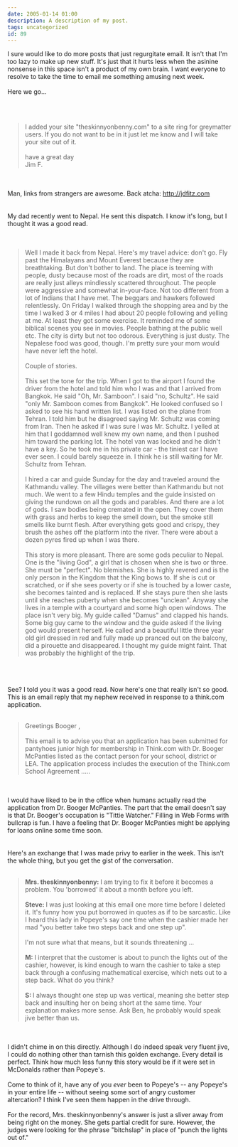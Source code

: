 ```yaml
---
date: 2005-01-14 01:00
description: A description of my post.
tags: uncategorized
id: 89
---
```

I sure would like to do more posts that just regurgitate email.  It isn't that I'm too lazy to make up new stuff.  It's just that it hurts less when the asinine nonsense in this space isn't a product of my own brain.  I want everyone to resolve to take the time to email me something amusing next week.<br />
<br />
Here we go...
<!--more--><br /><br /><blockquote>I added your site "theskinnyonbenny.com" to a site ring for greymatter users. If you do not want to be in it just let me know and I will take your site out of it.<br><br>have a great day<br>Jim F. </blockquote><br />
<br />
Man, links from strangers are awesome.  Back atcha:  <a href="http://jdfitz.com" target="_blank">http://jdfitz.com</a><br />
<br />
<br />
My dad recently went to Nepal.  He sent this dispatch.  I know it's long, but I thought it was a good read.<br />
<br />
<br />
<blockquote>Well I made it back from Nepal.  Here's my travel advice:  don't go.  Fly past the Himalayans and Mount Everest because they are breathtaking.  But don't bother to land.  The place is teeming with people, dusty because most of the roads are dirt, most of the roads are really just alleys mindlessly scattered throughout.  The people were aggressive and somewhat in-your-face.  Not too different from a lot of Indians that I have met.  The beggars and hawkers followed relentlessly.  On Friday I walked through the shopping area and by the time I walked 3 or 4 miles I had about 20 people following and yelling at me.  At least they got some exercise.  It reminded me of some biblical scenes you see in movies.  People bathing at the public well etc.  The city is dirty but not too odorous.  Everything is just dusty.  The Nepalese food was good, though.  I'm pretty sure your mom would have never left the hotel.<br><br>Couple of stories.  <Br><br>This set the tone for the trip.  When I got to the airport I found the driver from the hotel and told him who I was and that I arrived from Bangkok.  He said "Oh, Mr. Samboon".  I said "no, Schultz".  He said "only Mr. Samboon comes from Bangkok".  He looked confused so I asked to see his hand written list.  I was listed on the plane from Tehran.   I told him but he disagreed saying Mr. Schultz was coming from Iran.  Then he asked if I was sure I was Mr. Schultz.  I yelled at him that I goddamned well knew my own name, and then I pushed him toward the parking lot.  The hotel van was locked and he didn't have a key. So he took me in his private car - the tiniest car I have ever seen.  I could barely squeeze in.  I think he is still waiting for Mr. Schultz from Tehran.<br><br>I hired a car and guide Sunday for the day and traveled around the Kathmandu valley.  The villages were better than Kathmandu but not much.  We went to a few Hindu temples and the guide insisted on giving the rundown on all the gods and parables.  And there are a lot of gods.  I saw bodies being cremated in the open.  They cover them with grass and herbs to keep the smell down, but the smoke still smells like burnt flesh.  After everything gets good and crispy, they brush the ashes off the platform into the river.  There were about a dozen pyres fired up when I was there.<br><br>This story is more pleasant.  There are some gods peculiar to Nepal.  One is the "living God", a girl that is chosen when she is two or three.  She must be "perfect".  No blemishes.  She is highly revered and is the only person in the Kingdom that the King bows to.  If she is cut or scratched, or if she sees poverty or if she is touched by a lower caste, she becomes tainted and is replaced.  If she stays pure then she lasts until she reaches puberty when she becomes "unclean".  Anyway she lives in a temple with a courtyard and some high open windows.  The place isn't very big.  My guide called "Damus" and clapped his hands.  Some big guy came to the window and the guide asked if the living god would present herself.  He called and a beautiful little three year old girl dressed in red and fully made up pranced out on the balcony, did a pirouette and disappeared.  I thought my guide might faint.  That was probably the highlight of the trip.</blockquote><br />
<br />
<br />
See?  I told you it was a good read.  Now here's one that really isn't so good.  This is an email reply that my nephew received in response to a think.com application.<br />
<br />
<blockquote>Greetings Booger ,<br><br>This email is to advise you that an application has been submitted for pantyhoes junior high  for membership in Think.com with Dr. Booger McPanties listed as the contact person for your school, district or LEA. The application process includes the execution of the Think.com School Agreement .....</blockquote><br />
<br />
I would have liked to be in the office when humans actually read the application from Dr. Booger McPanties.  The part that the email doesn't say is that Dr. Booger's occupation is "Tittie Watcher."  Filling in Web Forms with bullcrap is fun.  I have a feeling that Dr. Booger McPanties might be applying for loans online some time soon.<br />
<br />
<br />
Here's an exchange that I was made privy to earlier in the week.  This isn't the whole thing, but you get the gist of the conversation.<br />
<br />
<blockquote><b>Mrs. theskinnyonbenny:  </b>I am trying to fix it before it becomes a problem.  You 'borrowed' it about a month before you left.<br><br><b>Steve:  </b>I was just looking at this email one more time before I deleted it.  It's funny how you put borrowed in quotes as if to be sarcastic.  Like I heard this lady in Popeye's say one time when the cashier made her mad "you better take two steps back and one step up". <br><br>      I'm not sure what that means, but it sounds threatening ... <br><br><b>M:  </b>I interpret that the customer is about to punch the lights out of the cashier, however, is kind enough to warn the cashier to take a step back through a confusing mathematical exercise, which nets out to a step back.  What do you think? <br><br><b>S:  </b>I always thought one step up was vertical, meaning she better step back and insulting her on being short at the same time.  Your explanation makes more sense.  Ask Ben, he probably would speak jive better than us.</blockquote><br />
<br />
I didn't chime in on this directly.  Although I do indeed speak very fluent jive, I could do nothing other than tarnish this golden exchange.  Every detail is perfect.  Think how much less funny this story would be if it were set in McDonalds rather than Popeye's.  <br />
<br />
Come to think of it, have any of you <i>ever</i> been to Popeye's -- any Popeye's in your entire life -- without seeing some sort of angry customer altercation?  I think I've seen them happen in the drive through.<br />
<br />
For the record, Mrs. theskinnyonbenny's answer is just a sliver away from being right on the money.  She gets partial credit for sure.  However, the judges were looking for the phrase "bitchslap" in place of "punch the lights out of."<br />
<br />

